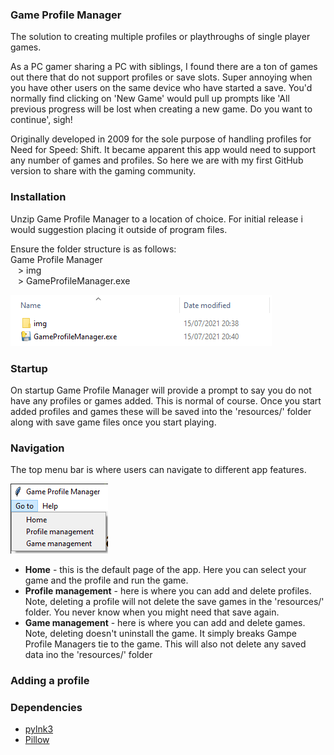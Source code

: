 ### Game Profile Manager

The solution to creating multiple profiles or playthroughs of single player games.

As a PC gamer sharing a PC with siblings, I found there are a ton of games out there that do not support profiles or save slots. Super annoying when you have other users on the same device who have started a save. You'd normally find clicking on 'New Game' would pull up prompts like 'All previous progress will be lost when creating a new game. Do you want to continue', sigh!

Originally developed in 2009 for the sole purpose of handling profiles for Need for Speed: Shift. It became apparent this app would need to support any number of games and profiles. So here we are with my first GitHub version to share with the gaming community.

### Installation

Unzip Game Profile Manager to a location of choice. For initial release i would suggestion placing it outside of program files.

Ensure the folder structure is as follows:  
Game Profile Manager  
&nbsp;&nbsp;&nbsp;> img  
&nbsp;&nbsp;&nbsp;> GameProfileManager.exe

![Folder structure](userguide_img/folders.png)  
### Startup

On startup Game Profile Manager will provide a prompt to say you do not have any profiles or games added. This is normal of course. Once you start added profiles and games these will be saved into the 'resources/' folder along with save game files once you start playing.

### Navigation

The top menu bar is where users can navigate to different app features.  

![Navigation  bar](userguide_img/navigation.png)  
<ul>
<li><strong>Home</strong> - this is the default page of the app. Here you can select your game and the profile and run the game.</li>
<li><strong>Profile management</strong> - here is where you can add and delete profiles. Note, deleting a profile will not delete the save games in the 'resources/' folder. You never know when you might need that save again.</li>
<li><strong>Game management</strong> - here is where you can add and delete games. Note, deleting doesn't uninstall the game. It simply breaks Gampe Profile Managers tie to the game. This will also not delete any saved data ino the 'resources/' folder</li>
</ul>

### Adding a profile



### Dependencies

- [pylnk3](https://github.com/strayge/pylnk)
- [Pillow](https://pillow.readthedocs.io/en/stable/)